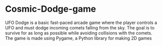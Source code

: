 # **Cosmic-Dodge-game**
UFO Dodge is a basic fast-paced arcade game where the player controls a UFO and must dodge incoming comets falling from the sky. The goal is to survive for as long as possible while avoiding collisions with the comets. The game is made using Pygame, a Python library for making 2D games


